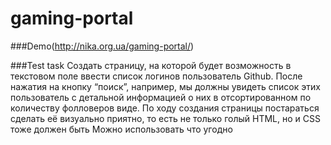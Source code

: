 # gaming-portal

###Demo(http://nika.org.ua/gaming-portal/)

###Test task
Создать страницу, на которой будет возможность в текстовом поле ввести список логинов пользователь Github. После нажатия на кнопку “поиск”, например, мы должны увидеть список этих пользователь с детальной информацией о них в отсортированном по количеству фолловеров виде.
По ходу создания страницы постараться сделать её визуально приятно, то есть не только голый HTML, но и CSS тоже должен быть
Можно использовать что угодно
